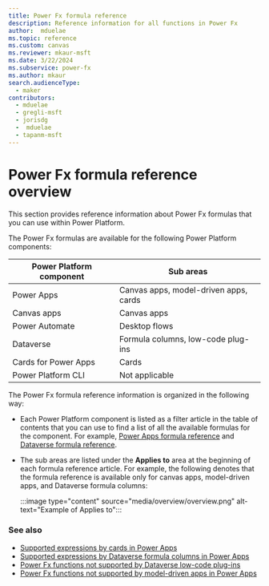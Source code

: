 ```yaml
---
title: Power Fx formula reference
description: Reference information for all functions in Power Fx
author:  mduelae
ms.topic: reference
ms.custom: canvas
ms.reviewer: mkaur-msft
ms.date: 3/22/2024
ms.subservice: power-fx
ms.author: mkaur
search.audienceType:
  - maker
contributors:
  - mduelae
  - gregli-msft
  - jorisdg
  -  mduelae
  - tapanm-msft
---
```


# Power Fx formula reference overview

This section provides reference information about Power Fx formulas that you can use within Power Platform.

The Power Fx formulas are available for the following Power Platform components:

| Power Platform component   | Sub areas|
| - | - |
| Power Apps   | Canvas apps, model-driven apps, cards |
| Canvas apps   | Canvas apps |
| Power Automate   | Desktop flows |
| Dataverse   | Formula columns, low-code plug-ins |
| Cards for Power Apps   | Cards |
| Power Platform CLI   | Not applicable |


The Power Fx formula reference information is organized in the following way:

- Each Power Platform component is listed as a filter article in the table of contents that you can use to find a list of all the available formulas for the component. For example, [Power Apps formula reference](formula-reference.md) and [Dataverse formula reference](formula-reference-dataverse.md).
- The sub areas are listed under the **Applies to** area at the beginning of each formula reference article. For example, the following denotes that the formula reference is available only for canvas apps, model-driven apps, and Dataverse formula columns:

    :::image type="content" source="media/overview/overview.png" alt-text="Example of Applies to":::

### See also

- [Supported expressions by cards in Power Apps](/power-apps/cards/make-a-card/power-fx/intro-to-pfx#supported-expressions)
- [Supported expressions by Dataverse formula columns in Power Apps](/power-apps/maker/data-platform/formula-columns#functions)
- [Power Fx functions not supported by Dataverse low-code plug-ins](/power-apps/maker/data-platform/low-code-plug-ins-powerfx)
- [Power Fx functions not supported by model-driven apps in Power Apps](/power-apps/maker/model-driven-apps/commanding-use-powerfx#functions-not-supported)
